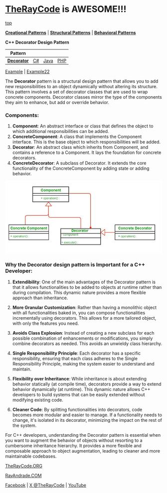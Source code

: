 # [TheRayCode](../../../README.md) is AWESOME!!!

[top](../README.md)

**[Creational Patterns](../README.md)** | **[Structural Patterns](../../Structural/README.md)** | **[Behavioral Patterns](../../Behavioral/README.md)**

**C++ Decorator Design Pattern**

|Pattern|   |   |   |
|---|---|---|---|
| [**Decorator**](README.md) | [C#](../../../Csharp/Structural/Decorator/README.md) | [Java](../../../Java/Structural/Decorator/README.md) | [PHP](../../../PHP/Structural/Decorator/README.md) |

[Example](Example/README.md) | [Example22](Example2/README.md)

The **Decorator** pattern is a structural design pattern that allows you to add new responsibilities to an object dynamically without altering its structure. This pattern involves a set of decorator classes that are used to wrap concrete components. Decorator classes mirror the type of the components they aim to enhance, but add or override behavior.

### Components:
1. **Component**: An abstract interface or class that defines the object to which additional responsibilities can be added.
2. **ConcreteComponent**: A class that implements the Component interface. This is the base object to which responsibilities will be added.
3. **Decorator**: An abstract class which inherits from Component, and contains a reference to a Component. It lays the foundation for concrete decorators.
4. **ConcreteDecorator**: A subclass of Decorator. It extends the core functionality of the ConcreteComponent by adding state or adding behavior.

![This is an image](../../../UMLs/images/Decorator/Decorator-1.jpg)

### Why the Decorator design pattern is Important for a C++ Developer:

1. **Extendibility**: One of the main advantages of the Decorator pattern is that it allows functionalities to be added to objects at runtime rather than during compilation. This dynamic nature provides a more flexible approach than inheritance.

2. **More Granular Customization**: Rather than having a monolithic object with all functionalities baked in, you can compose functionalities incrementally using decorators. This allows for a more tailored object, with only the features you need.

3. **Avoids Class Explosion**: Instead of creating a new subclass for each possible combination of enhancements or modifications, you simply combine decorators as needed. This avoids an unwieldy class hierarchy.

4. **Single Responsibility Principle**: Each decorator has a specific responsibility, ensuring that each class adheres to the Single Responsibility Principle, making the system easier to understand and maintain.

5. **Flexibility over Inheritance**: While inheritance is about extending behavior statically (at compile time), decorators provide a way to extend behavior dynamically (at runtime). This dynamic nature allows C++ developers to build systems that can be easily extended without modifying existing code.

6. **Cleaner Code**: By splitting functionalities into decorators, code becomes more modular and easier to manage. If a functionality needs to change, it's isolated in its decorator, minimizing the impact on the rest of the system.

For C++ developers, understanding the Decorator pattern is essential when you want to augment the behavior of objects without resorting to a cumbersome inheritance hierarchy. It provides a more flexible and composable approach to object augmentation, leading to cleaner and more maintainable codebases.


[TheRayCode.ORG](https://www.TheRayCode.org)

[RayAndrade.COM](https://www.RayAndrade.com)

[Facebook](https://www.facebook.com/TheRayCode/) | [X @TheRayCode](https://www.x.com/TheRayCode/) | [YouTube](https://www.youtube.com/TheRayCode/)
